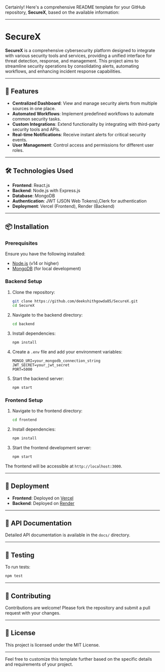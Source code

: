 Certainly! Here's a comprehensive README template for your GitHub repository, **SecureX**, based on the available information:

---

# SecureX

**SecureX** is a comprehensive cybersecurity platform designed to integrate with various security tools and services, providing a unified interface for threat detection, response, and management. This project aims to streamline security operations by consolidating alerts, automating workflows, and enhancing incident response capabilities.

---

## 🚀 Features

* **Centralized Dashboard**: View and manage security alerts from multiple sources in one place.
* **Automated Workflows**: Implement predefined workflows to automate common security tasks.
* **Custom Integrations**: Extend functionality by integrating with third-party security tools and APIs.
* **Real-time Notifications**: Receive instant alerts for critical security events.
* **User Management**: Control access and permissions for different user roles.

---

## 🛠️ Technologies Used

* **Frontend**: React.js
* **Backend**: Node.js with Express.js
* **Database**: MongoDB
* **Authentication**: JWT (JSON Web Tokens),Clerk for authentication
* **Deployment**: Vercel (Frontend), Render (Backend)

---

## 📦 Installation

### Prerequisites

Ensure you have the following installed:

* [Node.js](https://nodejs.org/) (v14 or higher)
* [MongoDB](https://www.mongodb.com/) (for local development)

### Backend Setup

1. Clone the repository:

   ```bash
   git clone https://github.com/deekshithgowda85/SecureX.git
   cd SecureX
   ```

2. Navigate to the backend directory:

   ```bash
   cd backend
   ```

3. Install dependencies:

   ```bash
   npm install
   ```

4. Create a `.env` file and add your environment variables:

   ```env
   MONGO_URI=your_mongodb_connection_string
   JWT_SECRET=your_jwt_secret
   PORT=5000
   ```

5. Start the backend server:

   ```bash
   npm start
   ```

### Frontend Setup

1. Navigate to the frontend directory:

   ```bash
   cd frontend
   ```

2. Install dependencies:

   ```bash
   npm install
   ```

3. Start the frontend development server:

   ```bash
   npm start
   ```

The frontend will be accessible at `http://localhost:3000`.

---

## 🔗 Deployment

* **Frontend**: Deployed on [Vercel](https://vercel.com/)
* **Backend**: Deployed on [Render](https://render.com/)

---

## 📄 API Documentation

Detailed API documentation is available in the `docs/` directory.

---

## 🧪 Testing

To run tests:

```bash
npm test
```

---

## 🤝 Contributing

Contributions are welcome! Please fork the repository and submit a pull request with your changes.

---

## 📄 License

This project is licensed under the MIT License.

---

Feel free to customize this template further based on the specific details and requirements of your project.
